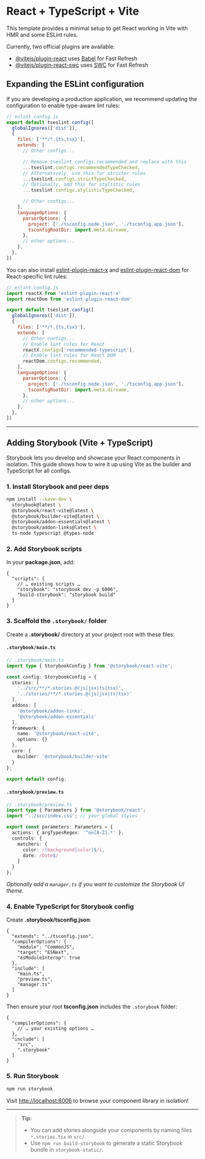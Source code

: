 # React + TypeScript + Vite

This template provides a minimal setup to get React working in Vite with HMR and some ESLint rules.

Currently, two official plugins are available:

- [@vitejs/plugin-react](https://github.com/vitejs/vite-plugin-react/blob/main/packages/plugin-react) uses [Babel](https://babeljs.io/) for Fast Refresh  
- [@vitejs/plugin-react-swc](https://github.com/vitejs/vite-plugin-react/blob/main/packages/plugin-react-swc) uses [SWC](https://swc.rs/) for Fast Refresh

## Expanding the ESLint configuration

If you are developing a production application, we recommend updating the configuration to enable type-aware lint rules:

```js
// eslint.config.js
export default tseslint.config([
  globalIgnores(['dist']),
  {
    files: ['**/*.{ts,tsx}'],
    extends: [
      // Other configs...

      // Remove tseslint.configs.recommended and replace with this
      ...tseslint.configs.recommendedTypeChecked,
      // Alternatively, use this for stricter rules
      ...tseslint.configs.strictTypeChecked,
      // Optionally, add this for stylistic rules
      ...tseslint.configs.stylisticTypeChecked,

      // Other configs...
    ],
    languageOptions: {
      parserOptions: {
        project: ['./tsconfig.node.json', './tsconfig.app.json'],
        tsconfigRootDir: import.meta.dirname,
      },
      // other options...
    },
  },
])
```

You can also install [eslint-plugin-react-x](https://github.com/Rel1cx/eslint-react/tree/main/packages/plugins/eslint-plugin-react-x) and [eslint-plugin-react-dom](https://github.com/Rel1cx/eslint-react/tree/main/packages/plugins/eslint-plugin-react-dom) for React-specific lint rules:

```js
// eslint.config.js
import reactX from 'eslint-plugin-react-x'
import reactDom from 'eslint-plugin-react-dom'

export default tseslint.config([
  globalIgnores(['dist']),
  {
    files: ['**/*.{ts,tsx}'],
    extends: [
      // Other configs...
      // Enable lint rules for React
      reactX.configs['recommended-typescript'],
      // Enable lint rules for React DOM
      reactDom.configs.recommended,
    ],
    languageOptions: {
      parserOptions: {
        project: ['./tsconfig.node.json', './tsconfig.app.json'],
        tsconfigRootDir: import.meta.dirname,
      },
      // other options...
    },
  },
])
```

---

## Adding Storybook (Vite + TypeScript)

Storybook lets you develop and showcase your React components in isolation. This guide shows how to wire it up using Vite as the builder and TypeScript for all configs.

### 1. Install Storybook and peer deps

```bash
npm install --save-dev \
  storybook@latest \
  @storybook/react-vite@latest \
  @storybook/builder-vite@latest \
  @storybook/addon-essentials@latest \
  @storybook/addon-links@latest \
  ts-node typescript @types-node
```

### 2. Add Storybook scripts

In your **package.json**, add:

```jsonc
{
  "scripts": {
    // … existing scripts …
    "storybook": "storybook dev -p 6006",
    "build-storybook": "storybook build"
  }
}
```

### 3. Scaffold the `.storybook/` folder

Create a **.storybook/** directory at your project root with these files:

#### `.storybook/main.ts`

```ts
// .storybook/main.ts
import type { StorybookConfig } from '@storybook/react-vite';

const config: StorybookConfig = {
  stories: [
    '../src/**/*.stories.@(js|jsx|ts|tsx)',
    '../stories/**/*.stories.@(js|jsx|ts|tsx)'
  ],
  addons: [
    '@storybook/addon-links',
    '@storybook/addon-essentials'
  ],
  framework: {
    name: '@storybook/react-vite',
    options: {}
  },
  core: {
    builder: '@storybook/builder-vite'
  }
};

export default config;
```

#### `.storybook/preview.ts`

```ts
// .storybook/preview.ts
import type { Parameters } from '@storybook/react';
import '../src/index.css'; // your global styles

export const parameters: Parameters = {
  actions: { argTypesRegex: '^on[A-Z].*' },
  controls: {
    matchers: {
      color: /(background|color)$/i,
      date: /Date$/
    }
  }
};
```

_Optionally add a `manager.ts` if you want to customize the Storybook UI theme._

### 4. Enable TypeScript for Storybook config

Create **.storybook/tsconfig.json**:

```jsonc
{
  "extends": "../tsconfig.json",
  "compilerOptions": {
    "module": "CommonJS",
    "target": "ESNext",
    "esModuleInterop": true
  },
  "include": [
    "main.ts",
    "preview.ts",
    "manager.ts"
  ]
}
```

Then ensure your root **tsconfig.json** includes the `.storybook` folder:

```jsonc
{
  "compilerOptions": {
    // … your existing options …
  },
  "include": [
    "src",
    ".storybook"
  ]
}
```

### 5. Run Storybook

```bash
npm run storybook
```

Visit <http://localhost:6006> to browse your component library in isolation!

---

> **Tip:**
> - You can add stories alongside your components by naming files `*.stories.tsx` in `src/`.
> - Use `npm run build-storybook` to generate a static Storybook bundle in `storybook-static/`.
